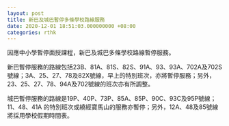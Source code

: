 ```yaml
---
layout: post
title: 新巴及城巴暫停多條學校路線服務
date: 2020-12-01 18:51:03.000000000 +08:00
categories: rthk
---
```


因應中小學暫停面授課程，新巴及城巴多條學校路線暫停服務。

新巴暫停服務的路線包括23B、81A、81S、82S、91A、93、93A、702A及702S號線；3A、25、27、78及82X號線，早上的特別班次，亦將暫停服務；另外，23、25、27、78、94A及702號線的班次亦有所調整。

城巴暫停服務的路線是19P、40P、73P、85A、85P、90C、93C及95P號線；11、48、41A 的特別班次或繞經寶馬山的服務亦暫停；另外，12A、48及85號線將採用學校假期時間表。
